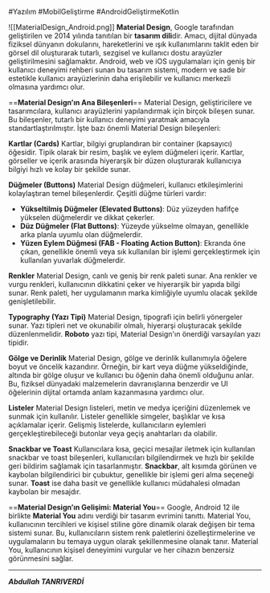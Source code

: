 #Yazılım #MobilGeliştirme #AndroidGeliştirmeKotlin 


![[MaterialDesign_Android.png]]
**Material Design**, Google tarafından geliştirilen ve 2014 yılında tanıtılan bir **tasarım dili**dir. Amacı, dijital dünyada fiziksel dünyanın dokularını, hareketlerini ve ışık kullanımlarını taklit eden bir görsel dil oluşturarak tutarlı, sezgisel ve kullanıcı dostu arayüzler geliştirilmesini sağlamaktır. Android, web ve iOS uygulamaları için geniş bir kullanıcı deneyimi rehberi sunan bu tasarım sistemi, modern ve sade bir estetikle kullanıcı arayüzlerinin daha erişilebilir ve kullanıcı merkezli olmasına yardımcı olur.


==**Material Design’ın Ana Bileşenleri**==
Material Design, geliştiricilere ve tasarımcılara, kullanıcı arayüzlerini yapılandırmak için birçok bileşen sunar. Bu bileşenler, tutarlı bir kullanıcı deneyimi yaratmak amacıyla standartlaştırılmıştır. İşte bazı önemli Material Design bileşenleri:

**Kartlar (Cards)**
Kartlar, bilgiyi gruplandıran bir container (kapsayıcı) öğesidir. Tipik olarak bir resim, başlık ve eylem düğmeleri içerir. Kartlar, görseller ve içerik arasında hiyerarşik bir düzen oluşturarak kullanıcıya bilgiyi hızlı ve kolay bir şekilde sunar.


**Düğmeler (Buttons)**
Material Design düğmeleri, kullanıcı etkileşimlerini kolaylaştıran temel bileşenlerdir. Çeşitli düğme türleri vardır:
- **Yükseltilmiş Düğmeler (Elevated Buttons)**: Düz yüzeyden hafifçe yükselen düğmelerdir ve dikkat çekerler.
- **Düz Düğmeler (Flat Buttons)**: Yüzeyde yükselme olmayan, genellikle arka planla uyumlu olan düğmelerdir.
- **Yüzen Eylem Düğmesi (FAB - Floating Action Button)**: Ekranda öne çıkan, genellikle önemli veya sık kullanılan bir işlemi gerçekleştirmek için kullanılan yuvarlak düğmelerdir.


**Renkler**
Material Design, canlı ve geniş bir renk paleti sunar. Ana renkler ve vurgu renkleri, kullanıcının dikkatini çeker ve hiyerarşik bir yapıda bilgi sunar. Renk paleti, her uygulamanın marka kimliğiyle uyumlu olacak şekilde genişletilebilir.


**Typography (Yazı Tipi)**
Material Design, tipografi için belirli yönergeler sunar. Yazı tipleri net ve okunabilir olmalı, hiyerarşi oluşturacak şekilde düzenlenmelidir. **Roboto** yazı tipi, Material Design'ın önerdiği varsayılan yazı tipidir.


**Gölge ve Derinlik**
Material Design, gölge ve derinlik kullanımıyla öğelere boyut ve öncelik kazandırır. Örneğin, bir kart veya düğme yükseldiğinde, altında bir gölge oluşur ve kullanıcı bu öğenin daha önemli olduğunu anlar. Bu, fiziksel dünyadaki malzemelerin davranışlarına benzerdir ve UI öğelerinin dijital ortamda anlam kazanmasına yardımcı olur.


**Listeler**
Material Design listeleri, metin ve medya içeriğini düzenlemek ve sunmak için kullanılır. Listeler genellikle simgeler, başlıklar ve kısa açıklamalar içerir. Gelişmiş listelerde, kullanıcıların eylemleri gerçekleştirebileceği butonlar veya geçiş anahtarları da olabilir.


**Snackbar ve Toast**
Kullanıcılara kısa, geçici mesajlar iletmek için kullanılan snackbar ve toast bileşenleri, kullanıcıları bilgilendirmek ve hızlı bir şekilde geri bildirim sağlamak için tasarlanmıştır. **Snackbar**, alt kısımda görünen ve kaybolan bilgilendirici bir çubuktur, genellikle bir işlemi geri alma seçeneği sunar. **Toast** ise daha basit ve genellikle kullanıcı müdahalesi olmadan kaybolan bir mesajdır.<br>


==**Material Design’ın Gelişimi: Material You**==
Google, Android 12 ile birlikte **Material You** adını verdiği bir tasarım evrimini tanıttı. Material You, kullanıcının tercihleri ve kişisel stiline göre dinamik olarak değişen bir tema sistemi sunar. Bu, kullanıcıların sistem renk paletlerini özelleştirmelerine ve uygulamaların bu temaya uygun olarak şekillenmesine olanak tanır. Material You, kullanıcının kişisel deneyimini vurgular ve her cihazın benzersiz görünmesini sağlar.
***

***Abdullah TANRIVERDİ***

